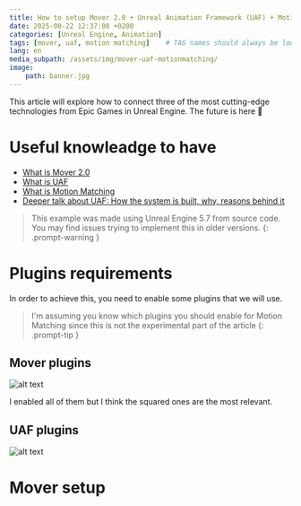 ```yaml
---
title: How to setup Mover 2.0 + Unreal Animation Framework (UAF) + Motion Matching in 5.7
date: 2025-08-22 12:37:00 +0200
categories: [Unreal Engine, Animation]
tags: [mover, uaf, motion matching]    # TAG names should always be lowercase
lang: en
media_subpath: /assets/img/mover-uaf-motionmatching/
image:
    path: banner.jpg
---
```


This article will explore how to connect three of the most cutting-edge technologies from Epic Games in Unreal Engine. The future is here 🚀

# Useful knowleadge to have
- [What is Mover 2.0](https://unrealstack.com/what-is-ue5-character-mover-2-0/)
- [What is UAF](https://dev.epicgames.com/community/learning/knowledge-base/nWWx/unreal-engine-unreal-animation-framework-uaf-faq)
- [What is Motion Matching](https://dev.epicgames.com/documentation/en-us/unreal-engine/motion-matching-in-unreal-engine)
- [Deeper talk about UAF: How the system is built, why, reasons behind it](https://www.youtube.com/watch?v=0X6amtHcrUE&t=1190s)

> This example was made using Unreal Engine 5.7 from source code. You may find issues trying to implement this in older versions.
{: .prompt-warning }

# Plugins requirements

In order to achieve this, you need to enable some plugins that we will use.

> I'm assuming you know which plugins you should enable for Motion Matching since this is not the experimental part of the article
{: .prompt-tip }

## Mover plugins

![alt text](mover-plugins.png)

I enabled all of them but I think the squared ones are the most relevant.

## UAF plugins

![alt text](uaf-plugins.png)

# Mover setup